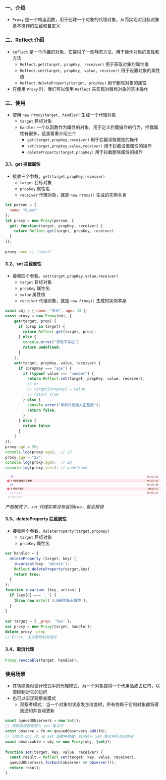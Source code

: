 
### 一、介绍

- `Proxy` 是一个构造函数，用于创建一个对象的代理对象，从而实现对目标对象基本操作的拦截和自定义

### 二、Reflect 介绍

- `Reflect` 是一个内置的对象，它提供了一些静态方法，用于操作对象的属性和方法
  - `Reflect.get(target, propKey, receiver)` 用于获取对象的属性值
  - `Reflect.set(target, propKey, value, receiver)` 用于设置对象的属性值
  - `Reflect.deleteProperty(target, propKey)` 用于删除对象的属性
- 在使用 `Proxy` 时，我们可以使用 `Reflect` 来实现对目标对象的基本操作

### 三、使用

- 使用 `new Proxy(target, handler)` 生成一个代理对象
  - `target` 目标对象
  - `handler` 一个以函数作为属性的对象，用于定义拦截操作的行为。拦截属性有很多，这里着重介绍三个
    - `get(target,propKey,receiver)` 用于拦截读取属性的操作
    - `set(target,propKey,value,receiver)` 用于拦截设置属性的操作
    - `deleteProperty(target,propKey)` 用于拦截删除属性的操作

#### 3.1、get 拦截属性

- 接收三个参数，`get(target,propKey,receiver)`
  - `target` 目标对象
  - `propKey` 属性名
  - `receiver` 代理对象，就是 `new Proxy()` 生成的实例本身

```js
let person = {
  name: "Guest"
};
let proxy = new Proxy(person, {
  get: function(target, propKey, receiver) {
    return Reflect.get(target, propKey, receiver)
  }
});

proxy.name // "Guest"
```

#### 3.2、set 拦截属性
- 接收四个参数，`set(target,propKey,value,receiver)`
  - `target` 目标对象
  - `propKey` 属性名
  - `value` 属性值
  - `receiver` 代理对象，就是 `new Proxy()` 生成的实例本身

```js
const obj = { name: "张三", age: 18 };
const proxy = new Proxy(obj, {
    get(target, prop) {
      if (prop in target) {
        return Reflect.get(target, prop);
      } else {
        console.error("字段不存在")
        return undefined;
      }
    },
    set(target, propKey, value, receiver) {
      if (propKey === "age") {
        if (typeof value === "number") {
          return Reflect.set(target, propKey, value, receiver);
          // or
          // target[propKey] = value 
          // return true
        } else {
          console.error("年龄只能输入正整数");
          return false;
        }
      } else {
        return false;
      }
    }
});
proxy.age = 20;  
console.log(proxy.age);  // 20
proxy.age = "22";
console.log(proxy.age);  // 20
console.log(proxy.test); // undefined
```
<img src="../static/b_15_1.jpg" alt="图片描述"  width="750" style="display: block; margin: 10px auto;">

*严格模式下，`set` 代理如果没有返回true，就会报错*

#### 3.3、deleteProperty 拦截属性
- 接收两个参数，`deleteProperty(target,propKey)`
  - `target` 目标对象
  - `propKey` 属性名

```js
var handler = {
  deleteProperty (target, key) {
    invariant(key, 'delete');
    Reflect.deleteProperty(target,key)
    return true;
  }
};
function invariant (key, action) {
  if (key[0] === '_') {
    throw new Error(`无法删除私有属性`);
  }
}

var target = { _prop: 'foo' };
var proxy = new Proxy(target, handler);
delete proxy._prop
// Error: 无法删除私有属性
```
#### 3.4、取消代理

```js
Proxy.revocable(target, handler);
```

### 使用场景

- 其功能类似设计模式中的代理模式，为一个对象提供一个代用品或占位符，以便控制对它的访问
- 也可以实现观察者模式
  - 观察者模式：当一个对象的状态发生改变时，所有依赖于它的对象都将得到通知并自动更新

```js
const queuedObservers = new Set();
// 观察者函数都放入 set 集合中
const observe = fn => queuedObservers.add(fn);
// 当修改 obj 时，在 set 函数中拦截，自动执行 Set 集合中所有观察者
const observable = obj => new Proxy(obj, {set});

function set(target, key, value, receiver) {
  const result = Reflect.set(target, key, value, receiver);
  queuedObservers.forEach(observer => observer());
  return result;
}
```